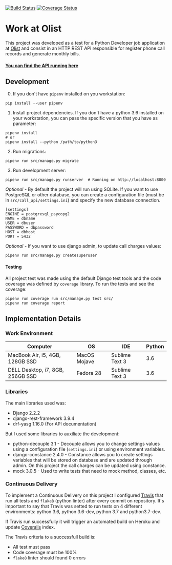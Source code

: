 [![Build Status](https://travis-ci.org/msfernandes/work-at-olist.svg?branch=master)](https://travis-ci.org/msfernandes/work-at-olist)
[![Coverage Status](https://coveralls.io/repos/github/msfernandes/work-at-olist/badge.svg?branch=master)](https://coveralls.io/github/msfernandes/work-at-olist?branch=master)

# Work at Olist

This project was developed as a test for a Python Developer job application at
[Olist](https://olist.com/) and consist in an HTTP REST API responsible for
register phone call records and generate monthly bills.

#### [You can find the API running here](https://olist-call-api.herokuapp.com/)

## Development

0. If you don't have `pipenv` installed on you workstation:
```
pip install --user pipenv
```

1. Install project dependencies. If you don't have a python 3.6 installed
on your workstation, you can pass the specific version that you have as parameter:
```
pipenv install
# or
pipenv install --python /path/to/python3
```

2. Run migrations:
```
pipenv run src/manage.py migrate
```

3. Run development server:
```
pipenv run src/manage.py runserver  # Running on http://localhost:8000
```

*Optional -* By default the project will run using SQLite. If you want to use
PostgreSQL or other database, you can create a configuration file (must be in
`src/call_api/settings.ini`) and specify the new database connection.

```
[settings]
ENGINE = postgresql_psycopg2
NAME = dbname
USER = dbuser
PASSWORD = dbpassword
HOST = dbhost
PORT = 5432
```

*Optional -* If you want to use django admin, to update call charges values:
```
pipenv run src/manage.py createsuperuser
```

#### Testing

All project test was made using the default Django test tools and the code
coverage was defined by `coverage` library. To run the tests and see the coverage:
```
pipenv run coverage run src/manage.py test src/
pipenv run coverage report
```

## Implementation Details

### Work Environment

| Computer                         | OS           | IDE            | Python |
|----------------------------------|--------------|----------------|--------|
| MacBook Air, i5, 4GB, 128GB SSD  | MacOS Mojave | Sublime Text 3 | 3.6    |
| DELL Desktop, i7, 8GB, 256GB SSD | Fedora 28    | Sublime Text 3 | 3.6    |

### Libraries

The main libraries used was:

* Django 2.2.2
* django-rest-framework 3.9.4
* drf-yasg 1.16.0 (For API documentation)

But I used some libraries to auxiliate the development:

* python-decouple 3.1 - Decouple allows you to change settings values using a
configuration file (`settings.ini`) or using environment variables.
* django-constance 2.4.0 - Constance allows you to create settings variables
that will be stored on database and are updated through admin. On this project
the call charges can be updated using constance.
* mock 3.0.5 - Used to write tests that need to mock method, classes, etc.

### Continuous Delivery

To implement a Continuous Delivery on this project I configured [Travis](https://travis-ci.org/msfernandes/work-at-olist)
that run all tests and `flake8` (python linter) after every commit on repository.
It's important to say that Travis was setted to run tests on 4 different environments:
python 3.6, python 3.6-dev, python 3.7 and python3.7-dev.

If Travis run successfully it will trigger an automated build on Heroku
and update [Coveralls](https://coveralls.io/github/msfernandes/work-at-olist) index.

The Travis criteria to a successfull build is:

* All test must pass
* Code coverage must be 100%
* `flake8` linter should found 0 errors